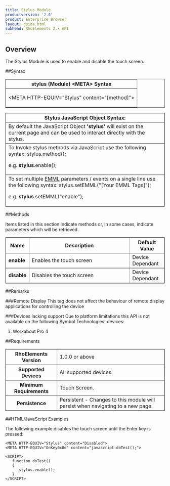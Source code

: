 ```yaml
---
title: Stylus Module
productversion: '2.0'
product: Enterprise Browser
layout: guide.html
subhead: RhoElements 2.x API
---
```


## Overview
The Stylus Module is used to enable and disable the touch screen.

##Syntax
<table class="facelift" style="width:100%" border="1" padding="5px"> <tr><th class="tableHeading">stylus (Module) &lt;META&gt; Syntax
</th></tr><tr><td class="clsSyntaxCells clsOddRow"><p>&lt;META HTTP-EQUIV="Stylus" content="[method]"&gt;</p></td></tr></table>
<table class="facelift" style="width:100%" border="1" padding="5px"> <tr><th class="tableHeading">Stylus JavaScript Object Syntax:</th></tr><tr><td class="clsSyntaxCells clsOddRow">
By default the JavaScript Object <b>'stylus'</b> will exist on the current page and can be used to interact directly with the stylus.
</td></tr><tr><td class="clsSyntaxCells clsEvenRow">
To Invoke stylus methods via JavaScript use the following syntax: stylus.method();
<P />e.g. <b>stylus</b>.enable();
</td></tr><tr><td class="clsSyntaxCells clsEvenRow">							
To set multiple <a href="/rhoelements/EMMLOverview">EMML</a> parameters / events on a single line use the following syntax: stylus.setEMML("[Your EMML Tags]");
<P />
e.g. <b>stylus</b>.setEMML("enable");							
</td></tr></table>	

##Methods


Items listed in this section indicate methods or, in some cases, indicate parameters which will be retrieved.

<table class="facelift" style="width:100%" border="1" padding="5px"> <col width="10%" /><col width="68%" /><col width="22%" /><tr><th class="tableHeading">Name</th><th class="tableHeading">Description</th><th class="tableHeading">Default Value</th></tr><tr><td class="clsSyntaxCells clsOddRow"><b>enable</b></td><td class="clsSyntaxCells clsOddRow">Enables the touch screen</td><td class="clsSyntaxCells clsOddRow">Device Dependant</td></tr><tr><td class="clsSyntaxCells clsEvenRow"><b>disable</b></td><td class="clsSyntaxCells clsEvenRow">Disables the touch screen</td><td class="clsSyntaxCells clsEvenRow">Device Dependant</td></tr></table>





##Remarks


###Remote Display
This tag does not affect the behaviour of remote display applications for controlling the device

###Devices lacking support
Due to platform limitations this API is not available on the following Symbol Technologies' devices:

1. Workabout Pro 4


##Requirements

<table class="facelift" style="width:100%" border="1" padding="5px"> <tr><th class="tableHeading">RhoElements Version</th><td class="clsSyntaxCell clsEvenRow">1.0.0 or above
</td></tr><tr><th class="tableHeading">Supported Devices</th><td class="clsSyntaxCell clsOddRow">All supported devices.</td></tr><tr><th class="tableHeading">Minimum Requirements</th><td class="clsSyntaxCell clsOddRow">Touch Screen.</td></tr><tr><th class="tableHeading">Persistence</th><td class="clsSyntaxCell clsEvenRow">Persistent - Changes to this module will persist when navigating to a new page.</td></tr></table>


##HTML/JavaScript Examples

The following example disables the touch screen until the Enter key is pressed:

	<META HTTP-EQUIV="Stylus" content="Disabled">
	<META HTTP-EQUIV="OnKey0x0d" content="javascript:doTest();">
	
	<SCRIPT>
	   function doTest()
	   {
	      stylus.enable();
	   }
	</SCRIPT>
	





